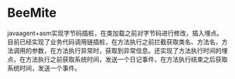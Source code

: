 # BeeMite
javaagent+asm实现字节码插桩，在类加载之前对字节码进行修改，插入埋点。目前已经实现了业务代码调用链插桩，在方法执行之前拦截获取类名、方法名，方法调用的参数，在方法执行异常时，获取到异常信息。还实现了方法执行时间的埋点，在方法执行之前获取系统时间，发送一个日记事件，在方法执行结束之后获取系统时间，发送一个事件。
